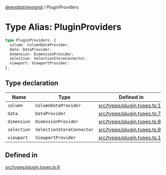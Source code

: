 [@revolist/revogrid](README.md) / PluginProviders

# Type Alias: PluginProviders

```ts
type PluginProviders: {
  column: ColumnDataProvider;
  data: DataProvider;
  dimension: DimensionProvider;
  selection: SelectionStoreConnector;
  viewport: ViewportProvider;
};
```

## Type declaration

| Name | Type | Defined in |
| ------ | ------ | ------ |
| `column` | `ColumnDataProvider` | [src/types/plugin.types.ts:10](https://github.com/revolist/revogrid/blob/479ecce95b25b0761395add7477e34a6fe066174/src/types/plugin.types.ts#L10) |
| `data` | `DataProvider` | [src/types/plugin.types.ts:7](https://github.com/revolist/revogrid/blob/479ecce95b25b0761395add7477e34a6fe066174/src/types/plugin.types.ts#L7) |
| `dimension` | `DimensionProvider` | [src/types/plugin.types.ts:8](https://github.com/revolist/revogrid/blob/479ecce95b25b0761395add7477e34a6fe066174/src/types/plugin.types.ts#L8) |
| `selection` | `SelectionStoreConnector` | [src/types/plugin.types.ts:9](https://github.com/revolist/revogrid/blob/479ecce95b25b0761395add7477e34a6fe066174/src/types/plugin.types.ts#L9) |
| `viewport` | `ViewportProvider` | [src/types/plugin.types.ts:11](https://github.com/revolist/revogrid/blob/479ecce95b25b0761395add7477e34a6fe066174/src/types/plugin.types.ts#L11) |

## Defined in

[src/types/plugin.types.ts:6](https://github.com/revolist/revogrid/blob/479ecce95b25b0761395add7477e34a6fe066174/src/types/plugin.types.ts#L6)
